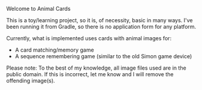 Welcome to Animal Cards

This is a toy/learning project, so it is, of necessity, basic in many ways. I've been running it from Gradle, so
there is no application form for any platform.

Currently, what is implemented uses cards with animal images for:
* A card matching/memory game
* A sequence remembering game (similar to the old Simon game device)

Please note: To the best of my knowledge, all image files used are in the public domain. If this is incorrect,
let me know and I will remove the offending image(s).